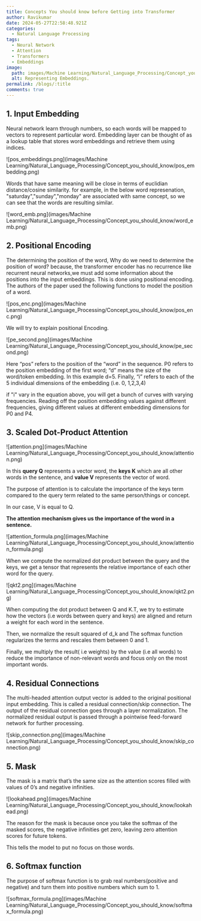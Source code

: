 ```yaml
---
title: Concepts You should know before Getting into Transformer
author: Ravikumar
date: 2024-05-27T22:58:48.921Z
categories:
  - Natural Language Processing
tags:
  - Neural Network
  - Attention
  - Transformers
  - Embeddings
image:
  path: images/Machine Learning/Natural_Language_Processing/Concept_you_should_know/lookup_embedding.gif
  alt: Representing Embeddings.
permalink: /blogs/:title
comments: true
---
```



## 1. **Input Embedding**

Neural network learn through numbers, so each words will be mapped to vectors to represent particular word. 
Embedding layer can be thought of as a lookup table that stores word embeddings and retrieve them using indices.

![pos_embeddings.png](images/Machine Learning/Natural_Language_Processing/Concept_you_should_know/pos_embedding.png)



Words that have same meaning will be close in terms of euclidian distance/cosine similarity. for example, 
in the below word represenation, "saturday","sunday","monday" are associated with same concept, so we can see that the 	words are resulting similar.

![word_emb.png](images/Machine Learning/Natural_Language_Processing/Concept_you_should_know/word_emb.png)

## 2. **Positional Encoding**

The determining the position of the word, Why do we need to determine the position of word? because, the transformer encoder has no recurrence like recurrent neural networks,we must add some information about the positions into the input embeddings. This is done using positional encoding. The authors of the paper used the following functions to model the position of a word. 

![pos_enc.png](images/Machine Learning/Natural_Language_Processing/Concept_you_should_know/pos_enc.png)

We will try to explain positional Encoding. 

![pe_second.png](images/Machine Learning/Natural_Language_Processing/Concept_you_should_know/pe_second.png)

Here “pos” refers to the position of the “word” in the sequence. P0 refers to the position embedding of the first word; “d” means the size of the word/token embedding. In this example d=5. Finally, “i” refers to each of the 5 individual dimensions of the embedding (i.e. 0, 1,2,3,4)

if "i" vary in the equation above, you will get a bunch of curves with varying frequencies. Reading off the position embedding values against different frequencies, giving different values at different embedding dimensions for P0 and P4.

## 3. **Scaled Dot-Product Attention**

![attention.png](images/Machine Learning/Natural_Language_Processing/Concept_you_should_know/attention.png)

In this **query Q** represents a vector word, the **keys K** which are all other words in the sentence, and **value V** represents the vector of word.

The purpose of attention is to calculate the importance of the keys term compared to the query term related to the same person/things or concept.

In our case, V is equal to Q.

**The attention mechanism gives us the importance of the word in a sentence.**


![attention_formula.png](images/Machine Learning/Natural_Language_Processing/Concept_you_should_know/attention_formula.png)

When we compute the normalized dot product between the query and the keys, we get a tensor that represents the relative importance of each other word for the query.

![qkt2.png](images/Machine Learning/Natural_Language_Processing/Concept_you_should_know/qkt2.png)


When computing the dot product between Q and K.T, we try to estimate how the vectors (i.e words between query and keys) are aligned and return a weight for each word in the sentence.

Then, we normalize the result squared of d_k and The softmax function regularizes the terms and rescales them between 0 and 1.

Finally, we multiply the result( i.e weights) by the value (i.e all words) to reduce the importance of non-relevant words and focus only on the most important words.

## 4. **Residual Connections**

The multi-headed attention output vector is added to the original positional input embedding. This is called a residual connection/skip connection. The output of the residual connection goes through a layer normalization. The normalized residual output is passed through a pointwise feed-forward network for further processing. 

![skip_connection.png](images/Machine Learning/Natural_Language_Processing/Concept_you_should_know/skip_connection.png)

## 5. **Mask**

The mask is a matrix that’s the same size as the attention scores filled with values of 0’s and negative infinities.

![lookahead.png](images/Machine Learning/Natural_Language_Processing/Concept_you_should_know/lookahead.png)

The reason for the mask is because once you take the softmax of the masked scores, the negative infinities get zero, leaving zero attention scores for future tokens. 

This tells the model to put no focus on those words.

## 6. **Softmax function**

The purpose of softmax function is to grab real numbers(positive and negative) and turn them into positive numbers which sum to 1.

![softmax_formula.png](images/Machine Learning/Natural_Language_Processing/Concept_you_should_know/softmax_formula.png)
